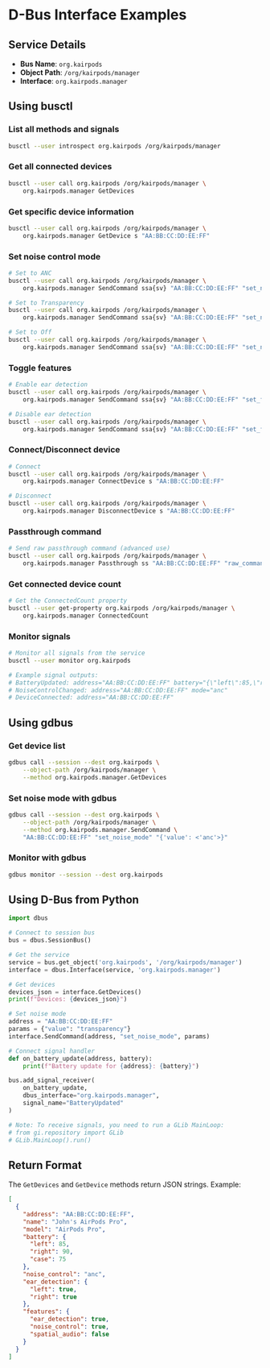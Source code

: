 # D-Bus Interface Examples

## Service Details
- **Bus Name**: `org.kairpods`
- **Object Path**: `/org/kairpods/manager`
- **Interface**: `org.kairpods.manager`

## Using busctl

### List all methods and signals
```bash
busctl --user introspect org.kairpods /org/kairpods/manager
```

### Get all connected devices
```bash
busctl --user call org.kairpods /org/kairpods/manager \
    org.kairpods.manager GetDevices
```

### Get specific device information
```bash
busctl --user call org.kairpods /org/kairpods/manager \
    org.kairpods.manager GetDevice s "AA:BB:CC:DD:EE:FF"
```

### Set noise control mode
```bash
# Set to ANC
busctl --user call org.kairpods /org/kairpods/manager \
    org.kairpods.manager SendCommand ssa{sv} "AA:BB:CC:DD:EE:FF" "set_noise_mode" 1 "value" s "anc"  # 1 = dict length

# Set to Transparency
busctl --user call org.kairpods /org/kairpods/manager \
    org.kairpods.manager SendCommand ssa{sv} "AA:BB:CC:DD:EE:FF" "set_noise_mode" 1 "value" s "transparency"

# Set to Off
busctl --user call org.kairpods /org/kairpods/manager \
    org.kairpods.manager SendCommand ssa{sv} "AA:BB:CC:DD:EE:FF" "set_noise_mode" 1 "value" s "off"
```

### Toggle features
```bash
# Enable ear detection
busctl --user call org.kairpods /org/kairpods/manager \
    org.kairpods.manager SendCommand ssa{sv} "AA:BB:CC:DD:EE:FF" "set_feature" 2 "feature" s "ear_detection" "enabled" b true  # 2 = dict length

# Disable ear detection
busctl --user call org.kairpods /org/kairpods/manager \
    org.kairpods.manager SendCommand ssa{sv} "AA:BB:CC:DD:EE:FF" "set_feature" 2 "feature" s "ear_detection" "enabled" b false
```

### Connect/Disconnect device
```bash
# Connect
busctl --user call org.kairpods /org/kairpods/manager \
    org.kairpods.manager ConnectDevice s "AA:BB:CC:DD:EE:FF"

# Disconnect
busctl --user call org.kairpods /org/kairpods/manager \
    org.kairpods.manager DisconnectDevice s "AA:BB:CC:DD:EE:FF"
```

### Passthrough command
```bash
# Send raw passthrough command (advanced use)
busctl --user call org.kairpods /org/kairpods/manager \
    org.kairpods.manager Passthrough ss "AA:BB:CC:DD:EE:FF" "raw_command_data"
```

### Get connected device count
```bash
# Get the ConnectedCount property
busctl --user get-property org.kairpods /org/kairpods/manager \
    org.kairpods.manager ConnectedCount
```

### Monitor signals
```bash
# Monitor all signals from the service
busctl --user monitor org.kairpods

# Example signal outputs:
# BatteryUpdated: address="AA:BB:CC:DD:EE:FF" battery="{\"left\":85,\"right\":90,\"case\":75}"
# NoiseControlChanged: address="AA:BB:CC:DD:EE:FF" mode="anc"
# DeviceConnected: address="AA:BB:CC:DD:EE:FF"
```

## Using gdbus

### Get device list
```bash
gdbus call --session --dest org.kairpods \
    --object-path /org/kairpods/manager \
    --method org.kairpods.manager.GetDevices
```

### Set noise mode with gdbus
```bash
gdbus call --session --dest org.kairpods \
    --object-path /org/kairpods/manager \
    --method org.kairpods.manager.SendCommand \
    "AA:BB:CC:DD:EE:FF" "set_noise_mode" "{'value': <'anc'>}"
```

### Monitor with gdbus
```bash
gdbus monitor --session --dest org.kairpods
```

## Using D-Bus from Python

```python
import dbus

# Connect to session bus
bus = dbus.SessionBus()

# Get the service
service = bus.get_object('org.kairpods', '/org/kairpods/manager')
interface = dbus.Interface(service, 'org.kairpods.manager')

# Get devices
devices_json = interface.GetDevices()
print(f"Devices: {devices_json}")

# Set noise mode
address = "AA:BB:CC:DD:EE:FF"
params = {"value": "transparency"}
interface.SendCommand(address, "set_noise_mode", params)

# Connect signal handler
def on_battery_update(address, battery):
    print(f"Battery update for {address}: {battery}")

bus.add_signal_receiver(
    on_battery_update,
    dbus_interface="org.kairpods.manager",
    signal_name="BatteryUpdated"
)

# Note: To receive signals, you need to run a GLib MainLoop:
# from gi.repository import GLib
# GLib.MainLoop().run()
```

## Return Format

The `GetDevices` and `GetDevice` methods return JSON strings. Example:

```json
[
  {
    "address": "AA:BB:CC:DD:EE:FF",
    "name": "John's AirPods Pro",
    "model": "AirPods Pro",
    "battery": {
      "left": 85,
      "right": 90,
      "case": 75
    },
    "noise_control": "anc",
    "ear_detection": {
      "left": true,
      "right": true
    },
    "features": {
      "ear_detection": true,
      "noise_control": true,
      "spatial_audio": false
    }
  }
]
```